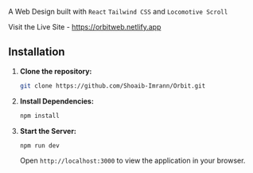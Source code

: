 A Web Design built with `React` `Tailwind CSS` and `Locomotive Scroll`

Visit the Live Site - https://orbitweb.netlify.app

## Installation

1. **Clone the repository:**

    ```bash
    git clone https://github.com/Shoaib-Imrann/Orbit.git
    ```

2. **Install Dependencies:**

    ```bash
    npm install
    ```

3. **Start the Server:**

    ```bash
    npm run dev
    ```

    Open `http://localhost:3000` to view the application in your browser.




